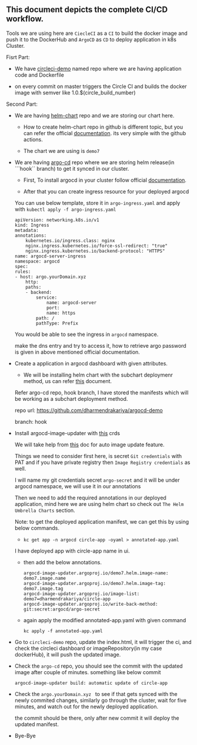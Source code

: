 ## This document depicts the complete CI/CD workflow.

Tools we are using here are ```CiecleCI``` as a ```CI``` to build the docker image and push it to the DockerHub and ```ArgoCD``` as ```CD``` to deploy application in k8s Cluster.


Fisrt Part:

- We have [circleci-demo](https://github.com/dharmendrakariya/circleci-demo) named repo where we are having application code and Dockerfile

- on every commit on master triggers the Circle CI and builds the docker image with semver like 1.0.$(circle_build_number)

Second Part:

- We are having [helm-chart](https://github.com/dharmendrakariya/helm-charts) repo and we are storing our chart here.

    - How to create helm-chart repo in github is different topic, but you can refer the official [documentation](https://helm.sh/docs/howto/chart_releaser_action/). its very simple with the github actions.

    - The chart we are using is ```demo7```

- We are having [argo-cd](https://github.com/dharmendrakariya/argocd-demo) repo where we are storing helm release(in ```hook`` branch) to get it synced in our cluster.

    
    - First, To install argocd in your cluster follow official [documentation](https://argo-cd.readthedocs.io/en/stable/getting_started/).

    - After that you can create ingress resource for your deployed argocd

    You can use below template, store it in ```argo-ingress.yaml``` and apply with ```kubectl apply -f argo-ingress.yaml```

    ```
    apiVersion: networking.k8s.io/v1
    kind: Ingress
    metadata:
    annotations:
        kubernetes.io/ingress.class: nginx
        nginx.ingress.kubernetes.io/force-ssl-redirect: "true"
        nginx.ingress.kubernetes.io/backend-protocol: "HTTPS"
    name: argocd-server-ingress
    namespace: argocd
    spec:
    rules:
    - host: argo.yourDomain.xyz
        http:
        paths:
        - backend:
            service:
                name: argocd-server
                port:
                name: https
            path: /
            pathType: Prefix
    ```

    You would be able to see the ingress in ```argocd``` namespace.

    make the dns entry and try to access it, how to retrieve argo password is given in above mentioned official documentation.

- Create a application in argocd dashboard with given attributes.

    - We will be installing helm chart with the subchart deploymenr method, us can refer [this](https://cloud.redhat.com/blog/continuous-delivery-with-helm-and-argo-cd) document. 

    Refer argo-cd repo, hook branch, I have stored the manifests which will be working as a subchart deployment method.

    repo url: https://github.com/dharmendrakariya/argocd-demo

    branch: hook

- Install argocd-image-updater with [this](https://argocd-image-updater.readthedocs.io/en/stable/install/start/#apply-the-installation-manifests) crds

    We will take help from [this](https://www.padok.fr/en/blog/argocd-image-updater) doc for auto image update feature.

    Things we need to consider first here, is secret ```Git credentials``` with PAT and if you have private registry then ```Image Registry credentials``` as well.

    I will name my git credentials secret ```argo-secret``` and it will be under argocd namespace, we will use it in our annotations

    Then we need to add the required annotations in our deployed application, mind here we are using helm chart so check out ```The Helm Umbrella Charts``` section.

    Note: to get the deployed application manifest, we can get this by using below commands.

    - ``` kc get app -n argocd circle-app -oyaml > annotated-app.yaml ```
    
    I have deployed app with circle-app name in ui.

    - then add the below annotations.

        ```
        argocd-image-updater.argoproj.io/demo7.helm.image-name: demo7.image.name
        argocd-image-updater.argoproj.io/demo7.helm.image-tag: demo7.image.tag
        argocd-image-updater.argoproj.io/image-list: demo7=dharmendrakariya/circle-app
        argocd-image-updater.argoproj.io/write-back-method: git:secret:argocd/argo-secret
        ```

    - again apply the modified annotated-app.yaml with given command

        ```kc apply -f annotated-app.yaml```

- Go to ```circleci-demo``` repo, update the index.html, it will trigger the ci, and check the circleci dashboard or imageRepository(in my case dockerHub), it will push the updated image.  

- Check the ```argo-cd``` repo, you should see the commit with the updated image after couple of minutes. something like below commit

    ``` argocd-image-updater build: automatic update of circle-app ```

- Check the ```argo.yourDomain.xyz ``` to see if that gets synced with the newly commited changes, similarly go through the cluster, wait for five minutes, and watch out for the newly deployed application.

    the commit should be there, only after new commit it will deploy the updated manifest.

- Bye-Bye